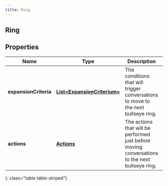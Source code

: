 ```yaml
---
title: Ring
---
```

## Ring


## Properties

| Name | Type | Description | Notes |
| ------------ | ------------- | ------------- | ------------- |
| **expansionCriteria** | <!----><!---->[**List&lt;ExpansionCriterium&gt;**](ExpansionCriterium.html)<!----> | The conditions that will trigger conversations to move to the next bullseye ring. |  [optional] |
| **actions** | <!----><!---->[**Actions**](Actions.html)<!----> | The actions that will be performed just before moving conversations to the next bullseye ring. |  [optional] |
{: class="table table-striped"}



